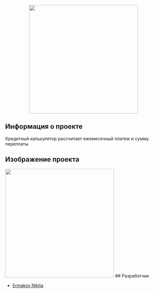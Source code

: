 <p align="center">
      <img src="http://x-lines.ru/letters/i/cyrillicbasic/0340/000033/28/0/cposaa4oci3gg3mqqo.png" width="350">
</p>

## Информация о проекте
Кредитный калькулятор рассчитает ежемесячный платеж и сумму переплаты

## Изображение проекта

<img src="https://i.ibb.co/N3yhNBY/image.png" width="350">
## Разработчик

- [Ermakov Nikita](https://github.com/agr0meow)
